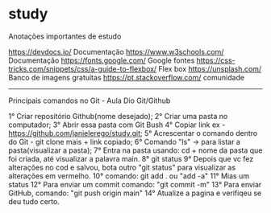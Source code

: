 # study
Anotações importantes de estudo


https://devdocs.io/ Documentação
https://www.w3schools.com/ Documentação 
https://fonts.google.com/ Google fontes
https://css-tricks.com/snippets/css/a-guide-to-flexbox/ Flex box
https://unsplash.com/ Banco de imagens gratuitas 
https://pt.stackoverflow.com/ comunidade 

-----

Princípais comandos no Git - Aula Dio Git/Github 

1° Criar repositório Github(nome desejado); 
2° Criar uma pasta no computador; 
3° Abrir essa pasta com Git Bush 
4° Copiar link ex - https://github.com/janielerego/study.git;
5° Acrescentar o comando dentro do Git - git clone mais + link copiado;
6° Comando "ls" -> para listar a pasta(visualizar a pasta);
7° Entra na pasta usando: cd + nome da pasta que foi criada, até visualizar a palavra main. 
8° git status 
9° Depois que vc fez alterações no cod e salvou, bota outro "git status" para visualizar as alterações em vermelho. 
10° comando: git add . ou "add -a"
11° Mias um status 
12° Para enviar um commit comando: "git commit -m"
13° Para enviar GitHub, comando: "git push origin main"
14° Atualize a pagina e verifiqeu se deu tudo certo. 





